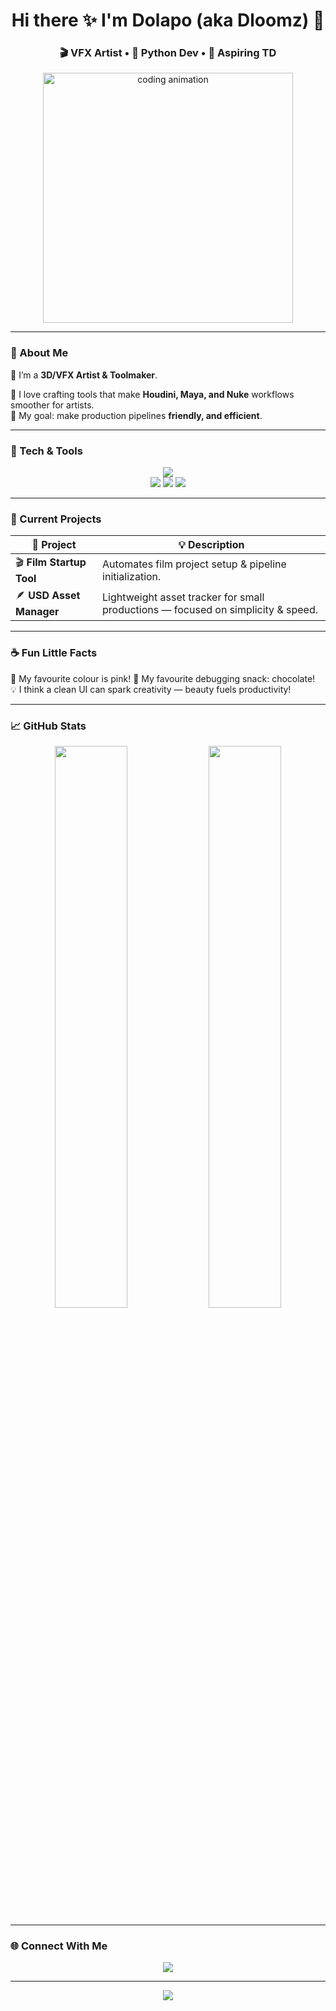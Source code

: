 <!-- 🌸 DLOOMZ CUTE GITHUB README 🌸 -->
<h1 align="center">Hi there ✨ I'm Dolapo (aka Dloomz) 🌷</h1>
<h3 align="center">🎬 VFX Artist • 🐍 Python Dev • 💖 Aspiring TD</h3>

<p align="center">
  <img src="https://media.giphy.com/media/v1.Y2lkPTc5MGI3NjExZmJhYjdhNzk2YzlmMWE2M2I3YmE3ZTdmZGUzYjQ4ZjYyZmQ0YzE2OCZjdD1n/du3J3cXyzhj75IOgvA/giphy.gif" width="400" alt="coding animation">
</p>

---

### 🌷 About Me  

🌸 I’m a **3D/VFX Artist & Toolmaker**.  

🐍 I love crafting tools that make **Houdini, Maya, and Nuke** workflows smoother for artists.  
🌈 My goal: make production pipelines **friendly, and efficient**.

---

### 💖 Tech & Tools  

<p align="center">
  <img src="https://skillicons.dev/icons?i=python,qt,vscode,git,github&theme=light" /><br>
  <img src="https://img.shields.io/badge/Maya-FFC0CB?style=for-the-badge&logo=autodesk&logoColor=white"/>
  <img src="https://img.shields.io/badge/Houdini-FF7EB9?style=for-the-badge&logo=houdini&logoColor=white"/>
  <img src="https://img.shields.io/badge/Nuke-FFB6C1?style=for-the-badge&logo=nuke&logoColor=white"/>
</p>

---

### 🌸 Current Projects  

| 🧩 Project | 💡 Description |
|-------------|----------------|
| 🎬 **Film Startup Tool** | Automates film project setup & pipeline initialization. |
| 🪶 **USD Asset Manager** | Lightweight asset tracker for small productions — focused on simplicity & speed. |

---

### ☕ Fun Little Facts  

🌷 My favourite colour is pink!
🍓 My favourite debugging snack: chocolate!  
💡 I think a clean UI can spark creativity — beauty fuels productivity!  

---

### 📈 GitHub Stats  

<p align="center">
  <img width="48%" src="https://github-readme-stats.vercel.app/api?username=dloomz&show_icons=true&theme=rose_pine&hide_border=true" />
  <img width="48%" src="https://github-readme-streak-stats.herokuapp.com/?user=dloomz&theme=rose_pine&hide_border=true" />
</p>

---

### 🌐 Connect With Me  

<p align="center">
  <a href="https://www.linkedin.com/in/dolapo-okuboyejo-066b59222/" target="_blank"><img src="https://img.shields.io/badge/LinkedIn-FF8CC6?style=for-the-badge&logo=linkedin&logoColor=white" /></a>
</p>

---

<p align="center">
  <img src="https://readme-typing-svg.herokuapp.com?font=Poppins&size=20&duration=3000&pause=1000&color=FF7DD0&center=true&vCenter=true&width=435&lines=Thanks+for+visiting!+🌸;Stay+creative,+stay+curious!+💖" />
</p>
